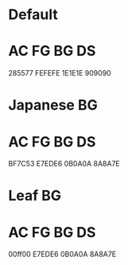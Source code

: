 # Default
# AC    FG      BG      DS
285577 FEFEFE  1E1E1E  909090

# Japanese BG
# AC    FG      BG      DS
BF7C53  E7EDE6  0B0A0A  8A8A7E


# Leaf BG
# AC    FG      BG      DS
00ff00  E7EDE6  0B0A0A  8A8A7E
